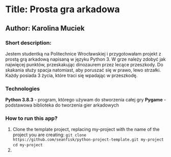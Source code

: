 
# Title: Prosta gra arkadowa
## Author: Karolina Muciek

### Short description:
Jestem studentką na Politechnice Wrocławskiej i przygotowałam projekt z prostą grą arkadową napisaną w języku Python 3.
W grze należy zdobyć jak najwięcej punktów, przeskakując dinozaurem przez lecące przeszkody. Do skakania służy spacja natomiast, aby poruszać się w prawo, lewo strzałki.
Każdy posiada 3 życia, które traci się wpadając w przeszkodę.


### Technologies
**Python 3.8.3** - program, którego używam do stworzenia całej gry 
**Pygame** - podstawowa biblioteka do tworzenia gier arkadowych
### How to run this app?
1. Clone the template project, replacing my-project with the name of the project you are creating: 
`git clone https://github.com/seanfisk/python-project-template.git my-project`
`cd my-project `
2. 
